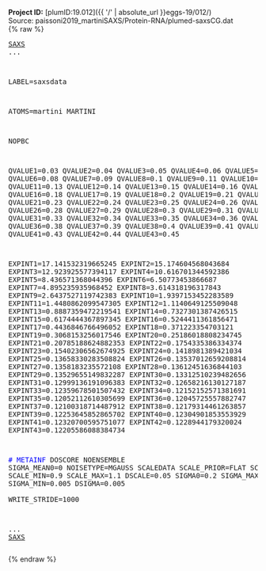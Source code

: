 **Project ID:** [plumID:19.012]({{ '/' | absolute_url }}eggs-19/012/)  
Source: paissoni2019_martiniSAXS/Protein-RNA/plumed-saxsCG.dat  
{% raw %}<pre>
<a href="https://plumed.github.io/doc-master/user-doc/html/_s_a_x_s.html">SAXS</a> ...

LABEL=saxsdata

ATOMS=martini
MARTINI	

NOPBC	

QVALUE1=0.03
QVALUE2=0.04
QVALUE3=0.05
QVALUE4=0.06
QVALUE5=0.07
QVALUE6=0.08
QVALUE7=0.09
QVALUE8=0.1
QVALUE9=0.11
QVALUE10=0.12
QVALUE11=0.13
QVALUE12=0.14
QVALUE13=0.15
QVALUE14=0.16
QVALUE15=0.17
QVALUE16=0.18
QVALUE17=0.19
QVALUE18=0.2
QVALUE19=0.21
QVALUE20=0.22
QVALUE21=0.23
QVALUE22=0.24
QVALUE23=0.25
QVALUE24=0.26
QVALUE25=0.27
QVALUE26=0.28
QVALUE27=0.29
QVALUE28=0.3
QVALUE29=0.31
QVALUE30=0.32
QVALUE31=0.33
QVALUE32=0.34
QVALUE33=0.35
QVALUE34=0.36
QVALUE35=0.37
QVALUE36=0.38
QVALUE37=0.39
QVALUE38=0.4
QVALUE39=0.41
QVALUE40=0.42
QVALUE41=0.43
QVALUE42=0.44
QVALUE43=0.45

EXPINT1=17.141532319665245
EXPINT2=15.174604568043684
EXPINT3=12.923925577394117
EXPINT4=10.616701344592386
EXPINT5=8.436571368044396
EXPINT6=6.50773453866687
EXPINT7=4.895235935968452
EXPINT8=3.614318196317843
EXPINT9=2.6437527119742383
EXPINT10=1.9397153452283589
EXPINT11=1.4480862099547305
EXPINT12=1.1140649125509048
EXPINT13=0.8887359472219541
EXPINT14=0.7327301387426515
EXPINT15=0.6174444367897345
EXPINT16=0.5244411361856471
EXPINT17=0.4436846766496052
EXPINT18=0.371223354703121
EXPINT19=0.3068153256017546
EXPINT20=0.25186018808234745
EXPINT21=0.20785188624882353
EXPINT22=0.1754335386334374
EXPINT23=0.15402306562674925
EXPINT24=0.1418981389421034
EXPINT25=0.13658330283508824
EXPINT26=0.13537012659208814
EXPINT27=0.1358183235572108
EXPINT28=0.13612451636844103
EXPINT29=0.13529655149832287
EXPINT30=0.13312510239482656
EXPINT31=0.12999136191096383
EXPINT32=0.12658216130127187
EXPINT33=0.12359678501507432
EXPINT34=0.12152152571381691
EXPINT35=0.12052112610305699
EXPINT36=0.12045725557882747
EXPINT37=0.12100318714487912
EXPINT38=0.12179314461263857
EXPINT39=0.12253645852865702
EXPINT40=0.12304901853553929
EXPINT41=0.12320700595751077
EXPINT42=0.1228944179320024
EXPINT43=0.12205586088384734
	
<span style="color:blue"># METAINF</span>
DOSCORE
NOENSEMBLE
SIGMA_MEAN0=0
NOISETYPE=MGAUSS 
SCALEDATA SCALE_PRIOR=FLAT SCALE0=1.00 SCALE_MIN=0.9 SCALE_MAX=1.1 DSCALE=0.05
SIGMA0=0.2 SIGMA_MAX=0.2 SIGMA_MIN=0.005 DSIGMA=0.005	
WRITE_STRIDE=1000

... <a href="https://plumed.github.io/doc-master/user-doc/html/_s_a_x_s.html">SAXS</a>
</pre>{% endraw %}

